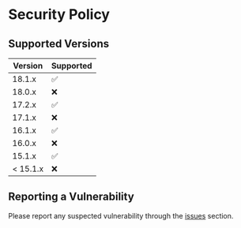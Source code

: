 # Security Policy

## Supported Versions

| Version  | Supported          |
| -------- | ------------------ |
| 18.1.x   | :white_check_mark: |
| 18.0.x   | :x:                |
| 17.2.x   | :white_check_mark: |
| 17.1.x   | :x:                |
| 16.1.x   | :white_check_mark: |
| 16.0.x   | :x:                |
| 15.1.x   | :white_check_mark: |
| < 15.1.x | :x:                |

## Reporting a Vulnerability

Please report any suspected vulnerability through the [issues](../../issues) section.

